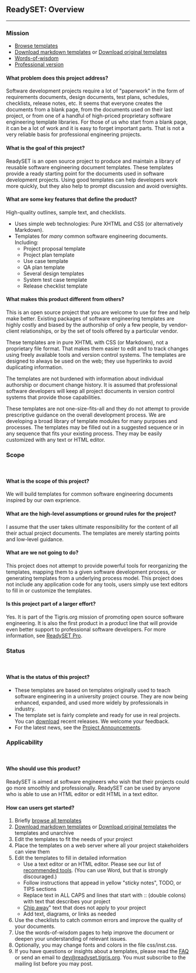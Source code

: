 ## ReadySET: Overview
---

### Mission
* [Browse templates](https://github.com/bike-bill/readyset-markdown)
* [Download markdown templates](https://github.com/bike-bill/readyset-markdown)
  or [Download original templates](http://readyset.tigris.org/servlets/ProjectDocumentList)
* [Words-of-wisdom](http://readyset.tigris.org/words-of-wisdom/)
* [Professional version](http://www.readysetpro.com/)

#### What problem does this project address?

Software development projects require a lot of "paperwork" in the
form of requirements documents, design documents, test plans,
schedules, checklists, release notes, etc. It seems that everyone
creates the documents from a blank page, from the documents used on
their last project, or from one of a handful of high-priced
proprietary software engineering template libraries. For those of us
who start from a blank page, it can be a lot of work and it is easy
to forget important parts. That is not a very reliable basis for
professional engineering projects.

#### What is the goal of this project?

ReadySET is an open source project to produce and maintain a library
of reusable software engineering document templates. These templates
provide a ready starting point for the documents used in software
development projects. Using good templates can help developers work
more quickly, but they also help to prompt discussion and
avoid oversights.

#### What are some key features that define the product?

High-quality outlines, sample text, and checklists.

* Uses simple web technologies: Pure XHTML and CSS (or alternatively Markdown).
* Templates for *many* common software engineering documents. Including:
  * Project proposal template
  * Project plan template
  * Use case template
  * QA plan template
  * Several design templates
  * System test case template
  * Release checklist template

#### What makes this product different from others?

This is an open source project that you are welcome to use for free
and help make better. Existing packages of software engineering
templates are highly costly and biased by the authorship of only a
few people, by vendor-client relationships, or by the set of tools
offered by a particular vendor.

These templates are in pure XHTML with CSS (or Markdown), not a proprietary
file format. That makes them easier to edit and to track changes
using freely available tools and version control systems. The
templates are designed to always be used on the web; they use
hyperlinks to avoid duplicating information.

The templates are not burdened with information about individual
authorship or document change history. It is assumed that
professional software developers will keep all project documents in
version control systems that provide those capabilities.

These templates are not one-size-fits-all and they do not attempt to
provide prescriptive guidance on the overall development process. We
are developing a broad library of template modules for many purposes
and processes. The templates may be filled out in a suggested
sequence or in any sequence that fits your existing process. They
may be easily customized with any text or HTML editor.

### Scope
&nbsp;

#### What is the scope of this project?

We will build templates for common software engineering documents
inspired by our own exprience.

#### What are the high-level assumptions or ground rules for the project?

I assume that the user takes ultimate responsibility for the content
of all their actual project documents. The templates are merely
starting points and low-level guidance.

#### What are we not going to do?

This project does not attempt to provide powerful tools for
reorganizing the templates, mapping them to a given software
development process, or generating templates from a underlying
process model. This project does not include any application code
for any tools, users simply use text editors to fill in or customize
the templates.

#### Is this project part of a larger effort?

Yes. It is part of the Tigris.org mission of promoting open source
software engineering. It is also the first product in a product line
that will provide even better support to professional
software developers. For more information, see
[ReadySET Pro](http://www.readysetpro.com).

### Status
&nbsp;

#### What is the status of this project?

* These templates are based on templates originally used to teach
  software engineering in a university project course. They are now
  being enhanced, expanded, and used more widely by professionals
  in industry.
* The template set is fairly complete and ready for use in real projects. You can [download](http://readyset.tigris.org/servlets/ProjectDocumentList) recent releases. We welcome your feedback.
* For the latest news, see the [Project Announcements](http://readyset.tigris.org/servlets/ProjectNewsList).

### Applicability
&nbsp;

#### Who should use this product?

ReadySET is aimed at software engineers who wish that their projects
could go more smoothly and professionally. ReadySET can be used by
anyone who is able to use an HTML editor or edit HTML in a
text editor.

#### How can users get started?

1. Briefly [browse all templates](https://github.com/bike-bill/readyset-markdown)
2. [Download markdown templates](https://github.com/bike-bill/readyset-markdown)
   or [Download original templates](http://readyset.tigris.org/servlets/ProjectDocumentList) 
   the templates and unarchive
3. Edit the templates to fit the needs of your project
4. Place the templates on a web server where all your project
   stakeholders can view them
5. Edit the templates to fill in detailed information
   * Use a text editor or an HTML editor. Please see our list of
     [recommended tools](docs/recommended-tools). (You can
     use Word, but that is strongly discouraged.)
   * Follow instructions that appead in yellow "sticky notes", TODO, or TIPS sections
   * Replace text in ALL CAPS and lines that start with :: (double colons) 
     with text that describes your project
   * [Chip away](docs/faq.html#chipaway)" text that does not
     apply to your project
   * Add text, diagrams, or links as needed
6.  Use the checklists to catch common errors and improve the
    quality of your documents.
7.  Use the words-of-wisdom pages to help improve the document or
    deepen your understanding of relevant issues.
8.  Optionally, you may change fonts and colors in the
    file css/inst.css.
9.  If you have questions or insights about a templates, please read
    the [FAQ](docs/faq.html) or send an email to
    <dev@readyset.tigris.org>. You must subscribe to the mailing
    list before you may post.

